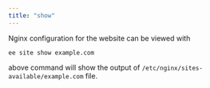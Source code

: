 ```yaml
---
title: "show"
---
```

Nginx configuration for the website can be viewed with

	ee site show example.com

above command will show the output of `/etc/nginx/sites-available/example.com` file.
